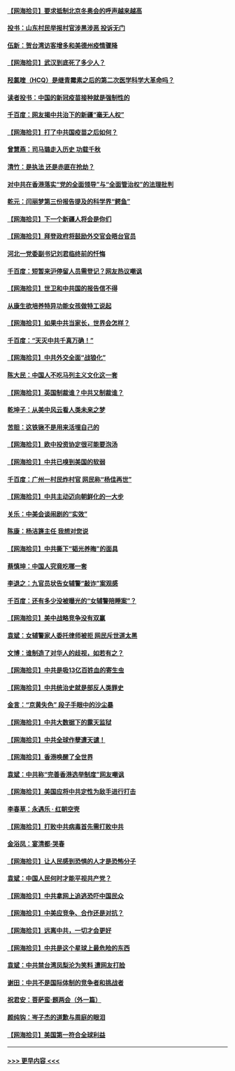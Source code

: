 #### [【网海拾贝】要求抵制北京冬奥会的呼声越来越高](../pages/nsc993/n12868962.md?t=04110501) 
#### [投书：山东村民举报村官涉黑涉恶 投诉无门](../pages/nsc993/n12869726.md?t=04110501) 
#### [伍新：贺台湾访客增多和美德州疫情骤降](../pages/nsc993/n12865651.md?t=04110501) 
#### [【网海拾贝】武汉到底死了多少人？](../pages/nsc993/n12863707.md?t=04110501) 
#### [羟氯喹（HCQ）是继青霉素之后的第二次医学科学大革命吗？](../pages/nsc993/n12638564.md?t=04110501) 
#### [读者投书：中国的新冠疫苗接种就是强制性的](../pages/nsc993/n12859932.md?t=04110501) 
#### [千百度：网友揭中共治下的新疆“毫无人权”](../pages/nsc993/n12858385.md?t=04110501) 
#### [【网海拾贝】打了中共国疫苗之后如何？](../pages/nsc993/n12857866.md?t=04110501) 
#### [曾慧燕：司马璐走入历史 功载千秋](../pages/nsc993/n12856996.md?t=04110501) 
#### [清竹：是执法 还是赤匪在抢劫？](../pages/nsc993/n12856952.md?t=04110501) 
#### [对中共在香港落实“党的全面领导”与“全面管治权”的法理批判](../pages/nsc993/n12856929.md?t=04110501) 
#### [乾元：闫丽梦第三份报告提及的科学界“鳄鱼”](../pages/nsc993/n12855985.md?t=04110501) 
#### [【网海拾贝】下一个新疆人将会是你们](../pages/nsc993/n12855864.md?t=04110501) 
#### [【网海拾贝】拜登政府将鼓励外交官会晤台官员](../pages/nsc993/n12853615.md?t=04110501) 
#### [河北一党委副书记刘君临终前的忏悔](../pages/nsc993/n12849420.md?t=04110501) 
#### [千百度：短暂来沪停留人员需登记？网友热议嘲讽](../pages/nsc993/n12853497.md?t=04110501) 
#### [【网海拾贝】世卫和中共国的报告信不得](../pages/nsc993/n12850902.md?t=04110501) 
#### [从康生欲培养特异功能女孩做特工说起](../pages/nsc993/n12849289.md?t=04110501) 
#### [【网海拾贝】如果中共当家长，世界会怎样？](../pages/nsc993/n12848436.md?t=04110501) 
#### [千百度：“天灭中共千真万确！”](../pages/nsc993/n12845659.md?t=04110501) 
#### [【网海拾贝】中共外交全面“战狼化”](../pages/nsc993/n12845607.md?t=04110501) 
#### [陈大民：中国人不吃马列主义文化这一套](../pages/nsc993/n12842496.md?t=04110501) 
#### [【网海拾贝】英国制裁谁？中共又制裁谁？](../pages/nsc993/n12840909.md?t=04110501) 
#### [乾坤子：从美中风云看人类未来之梦](../pages/nsc993/n12840590.md?t=04110501) 
#### [苦胆：这铁锹不是用来活埋自己的](../pages/nsc993/n12839512.md?t=04110501) 
#### [【网海拾贝】欧中投资协定很可能要泡汤](../pages/nsc993/n12835122.md?t=04110501) 
#### [【网海拾贝】中共已嗅到美国的软弱](../pages/nsc993/n12832411.md?t=04110501) 
#### [千百度：广州一村民炸村官 网民称“杨佳再世”](../pages/nsc993/n12832380.md?t=04110501) 
#### [【网海拾贝】中共主动迈向朝鲜化的一大步](../pages/nsc993/n12829887.md?t=04110501) 
#### [关乐：中美会谈闹剧的“实效”](../pages/nsc993/n12826698.md?t=04110501) 
#### [陈康：杨洁篪主任  我想对您说](../pages/nsc993/n12826609.md?t=04110501) 
#### [【网海拾贝】中共撕下“韬光养晦”的面具](../pages/nsc993/n12826459.md?t=04110501) 
#### [蔡慎坤：中国人究竟吃哪一套](../pages/nsc993/n12826010.md?t=04110501) 
#### [李退之：九官员状告女辅警“敲诈”案观感](../pages/nsc993/n12823984.md?t=04110501) 
#### [千百度：还有多少没被曝光的“女辅警陪睡案”？](../pages/nsc993/n12822136.md?t=04110501) 
#### [【网海拾贝】美中战略竞争没有双赢](../pages/nsc993/n12822105.md?t=04110501) 
#### [袁斌：女辅警家人委托律师被拒 网民斥世道太黑](../pages/nsc993/n12822004.md?t=04110501) 
#### [文博：谁制造了对华人的歧视，如若有之？](../pages/nsc993/n12821635.md?t=04110501) 
#### [【网海拾贝】中共是吸13亿百姓血的寄生虫](../pages/nsc993/n12819191.md?t=04110501) 
#### [【网海拾贝】中共统治史就是部反人类罪史](../pages/nsc993/n12816738.md?t=04110501) 
#### [金言：“京黄失色” 段子手眼中的沙尘暴](../pages/nsc993/n12815700.md?t=04110501) 
#### [【网海拾贝】中共大数据下的露天监狱](../pages/nsc993/n12811075.md?t=04110501) 
#### [【网海拾贝】中共全球作孽遭天谴！](../pages/nsc993/n12810258.md?t=04110501) 
#### [【网海拾贝】香港唤醒了全世界](../pages/nsc993/n12809100.md?t=04110501) 
#### [袁斌：中共称“完善香港选举制度”网友嘲讽](../pages/nsc993/n12808994.md?t=04110501) 
#### [【网海拾贝】美国应将中共定性为敌手进行打击](../pages/nsc993/n12806870.md?t=04110501) 
#### [李春草：永遇乐 · 红朝空壳](../pages/nsc993/n12805365.md?t=04110501) 
#### [【网海拾贝】打败中共病毒首先需打败中共](../pages/nsc993/n12803930.md?t=04110501) 
#### [金浴凤：宴清都‧哭春](../pages/nsc993/n12801601.md?t=04110501) 
#### [【网海拾贝】让人民感到恐惧的人才是恐怖分子](../pages/nsc993/n12799347.md?t=04110501) 
#### [袁斌：中国人民何时才能平视共产党？](../pages/nsc993/n12799306.md?t=04110501) 
#### [【网海拾贝】中共拿网上追逃恐吓中国民众](../pages/nsc993/n12796905.md?t=04110501) 
#### [【网海拾贝】中美应竞争、合作还是对抗？](../pages/nsc993/n12794675.md?t=04110501) 
#### [【网海拾贝】远离中共，一切才会更好](../pages/nsc993/n12793572.md?t=04110501) 
#### [【网海拾贝】中共是这个星球上最危险的东西](../pages/nsc993/n12791400.md?t=04110501) 
#### [袁斌：中共禁台湾凤梨沦为笑料 遭网友打脸](../pages/nsc993/n12791335.md?t=04110501) 
#### [谢田：中共不是国际体制的竞争者和挑战者](../pages/nsc993/n12791212.md?t=04110501) 
#### [祝君安：菩萨蛮·题两会（外一篇）](../pages/nsc993/n12786801.md?t=04110501) 
#### [颜纯钩：岑子杰的道歉与周庭的眼泪](../pages/nsc993/n12786775.md?t=04110501) 
#### [【网海拾贝】美国第一符合全球利益](../pages/nsc993/n12786666.md?t=04110501) 

----
#### [ >>> 更早内容 <<< ](../indexes/nsc993-earlier.md)
